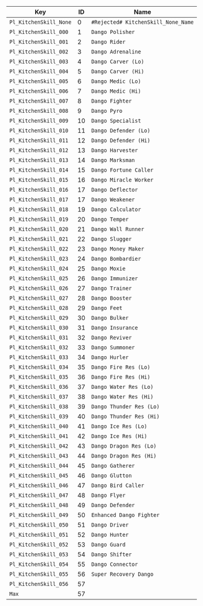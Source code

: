 **Key** | **ID** | **Name**
------- | --------- | --------
`Pl_KitchenSkill_None` |  0 | `#Rejected# KitchenSkill_None_Name`
`Pl_KitchenSkill_000`  |  1 | `Dango Polisher`
`Pl_KitchenSkill_001`  |  2 | `Dango Rider`
`Pl_KitchenSkill_002`  |  3 | `Dango Adrenaline`
`Pl_KitchenSkill_003`  |  4 | `Dango Carver (Lo)`
`Pl_KitchenSkill_004`  |  5 | `Dango Carver (Hi)`
`Pl_KitchenSkill_005`  |  6 | `Dango Medic (Lo)`
`Pl_KitchenSkill_006`  |  7 | `Dango Medic (Hi)`
`Pl_KitchenSkill_007`  |  8 | `Dango Fighter`
`Pl_KitchenSkill_008`  |  9 | `Dango Pyro`
`Pl_KitchenSkill_009`  | 10 | `Dango Specialist`
`Pl_KitchenSkill_010`  | 11 | `Dango Defender (Lo)`
`Pl_KitchenSkill_011`  | 12 | `Dango Defender (Hi)`
`Pl_KitchenSkill_012`  | 13 | `Dango Harvester`
`Pl_KitchenSkill_013`  | 14 | `Dango Marksman`
`Pl_KitchenSkill_014`  | 15 | `Dango Fortune Caller`
`Pl_KitchenSkill_015`  | 16 | `Dango Miracle Worker`
`Pl_KitchenSkill_016`  | 17 | `Dango Deflector`
`Pl_KitchenSkill_017`  | 17 | `Dango Weakener`
`Pl_KitchenSkill_018`  | 19 | `Dango Calculator`
`Pl_KitchenSkill_019`  | 20 | `Dango Temper`
`Pl_KitchenSkill_020`  | 21 | `Dango Wall Runner`
`Pl_KitchenSkill_021`  | 22 | `Dango Slugger`
`Pl_KitchenSkill_022`  | 23 | `Dango Money Maker`
`Pl_KitchenSkill_023`  | 24 | `Dango Bombardier`
`Pl_KitchenSkill_024`  | 25 | `Dango Moxie`
`Pl_KitchenSkill_025`  | 26 | `Dango Immunizer`
`Pl_KitchenSkill_026`  | 27 | `Dango Trainer`
`Pl_KitchenSkill_027`  | 28 | `Dango Booster`
`Pl_KitchenSkill_028`  | 29 | `Dango Feet`
`Pl_KitchenSkill_029`  | 30 | `Dango Bulker`
`Pl_KitchenSkill_030`  | 31 | `Dango Insurance`
`Pl_KitchenSkill_031`  | 32 | `Dango Reviver`
`Pl_KitchenSkill_032`  | 33 | `Dango Summoner`
`Pl_KitchenSkill_033`  | 34 | `Dango Hurler`
`Pl_KitchenSkill_034`  | 35 | `Dango Fire Res (Lo)`
`Pl_KitchenSkill_035`  | 36 | `Dango Fire Res (Hi)`
`Pl_KitchenSkill_036`  | 37 | `Dango Water Res (Lo)`
`Pl_KitchenSkill_037`  | 38 | `Dango Water Res (Hi)`
`Pl_KitchenSkill_038`  | 39 | `Dango Thunder Res (Lo)`
`Pl_KitchenSkill_039`  | 40 | `Dango Thunder Res (Hi)`
`Pl_KitchenSkill_040`  | 41 | `Dango Ice Res (Lo)`
`Pl_KitchenSkill_041`  | 42 | `Dango Ice Res (Hi)`
`Pl_KitchenSkill_042`  | 43 | `Dango Dragon Res (Lo)`
`Pl_KitchenSkill_043`  | 44 | `Dango Dragon Res (Hi)`
`Pl_KitchenSkill_044`  | 45 | `Dango Gatherer`
`Pl_KitchenSkill_045`  | 46 | `Dango Glutton`
`Pl_KitchenSkill_046`  | 47 | `Dango Bird Caller`
`Pl_KitchenSkill_047`  | 48 | `Dango Flyer`
`Pl_KitchenSkill_048`  | 49 | `Dango Defender`
`Pl_KitchenSkill_049`  | 50 | `Enhanced Dango Fighter`
`Pl_KitchenSkill_050`  | 51 | `Dango Driver`
`Pl_KitchenSkill_051`  | 52 | `Dango Hunter`
`Pl_KitchenSkill_052`  | 53 | `Dango Guard`
`Pl_KitchenSkill_053`  | 54 | `Dango Shifter`
`Pl_KitchenSkill_054`  | 55 | `Dango Connector`
`Pl_KitchenSkill_055`  | 56 | `Super Recovery Dango`
`Pl_KitchenSkill_056`  | 57 | ` `
`Max`                  | 57 | ` `
